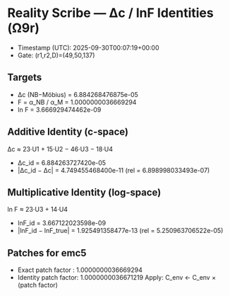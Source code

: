 # Reality Scribe — Δc / lnF Identities (Ω9r)
- Timestamp (UTC): 2025-09-30T00:07:19+00:00
- Gate: (r1,r2,D)=(49,50,137)

## Targets
- Δc (NB−Möbius) = 6.884268476875e-05
- F = α_NB / α_M = 1.0000000036669294
- ln F = 3.666929474462e-09

## Additive Identity (c-space)
Δc ≈ 23·U1 + 15·U2 − 46·U3 − 18·U4
- Δc_id = 6.884263727420e-05
- |Δc_id − Δc| = 4.749455468400e-11   (rel = 6.898998033493e-07)

## Multiplicative Identity (log-space)
ln F ≈ 23·U3 + 14·U4
- lnF_id = 3.667122023598e-09
- |lnF_id − lnF_true| = 1.925491358477e-13   (rel = 5.250963706522e-05)

## Patches for emc5
- Exact patch factor   : 1.0000000036669294
- Identity patch factor: 1.0000000036671219
Apply: C_env ← C_env × (patch factor)
